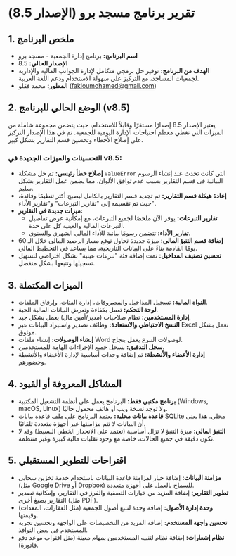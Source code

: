 # تقرير برنامج مسجد برو (الإصدار 8.5)

## 1. ملخص البرنامج

- **اسم البرنامج:** برنامج إدارة الجمعية - مسجد برو
- **الإصدار الحالي:** 8.5
- **الهدف من البرنامج:** توفير حل برمجي متكامل لإدارة الجوانب المالية والإدارية لجمعيات المساجد، مع التركيز على سهولة الاستخدام ودعم اللغة العربية.
- **المطور:** محمد فقلو (fakloumohamed@gmail.com) 

## 2. الوضع الحالي للبرنامج (v8.5)

يعتبر الإصدار 8.5 إصدارًا مستقرًا وقابلاً للاستخدام، حيث يتضمن مجموعة شاملة من الميزات التي تغطي معظم احتياجات الإدارة اليومية للجمعية. تم في هذا الإصدار التركيز على إصلاح الأخطاء وتحسين قسم التقارير بشكل كبير.

### التحسينات والميزات الجديدة في v8.5:

- **إصلاح خطأ رئيسي:** تم حل مشكلة `ValueError` التي كانت تحدث عند إنشاء الرسوم البيانية في قسم التقارير بسبب عدم توافق الألوان، مما يضمن عمل التقارير بشكل سليم.
- **إعادة هيكلة قسم التقارير:** تم تجديد قسم التقارير بالكامل ليصبح أكثر تنظيمًا وفائدة، حيث تم تقسيمه إلى "تقارير التبرعات" و"تقارير الأداء".
- **ميزات جديدة في التقارير:**
  - **تقارير التبرعات:** يوفر الآن ملخصًا لجميع التبرعات، مع إمكانية عرض تفاصيل التبرعات المالية والعينية كل على حدة.
  - **تقارير الأداء:** تتضمن رسومًا بيانية للأداء المالي الشهري والسنوي.
- **إضافة قسم التنبؤ المالي:** ميزة جديدة تحاول توقع مسار الرصيد المالي خلال الـ 60 يومًا القادمة بناءً على البيانات التاريخية، مما يساعد في التخطيط المالي.
- **تحسين تصنيف المداخيل:** تمت إضافة فئة "تبرعات عينية" بشكل افتراضي لتسهيل تسجيلها وتتبعها بشكل منفصل.

## 3. الميزات المكتملة

- **النواة المالية:** تسجيل المداخيل والمصروفات، إدارة الفئات، وإرفاق الملفات.
- **لوحة التحكم:** تعمل بكفاءة وتعرض البيانات المالية الحية.
- **إدارة المستخدمين:** نظام صلاحيات (مدير/أمين مال) يعمل بشكل جيد.
- **النسخ الاحتياطي والاستعادة:** وظائف تصدير واستيراد البيانات عبر Excel تعمل بشكل موثوق.
- **إنشاء الوصولات:** إنشاء ملفات Word لوصولات التبرع يعمل بنجاح.
- **سجل التدقيق:** يسجل جميع الإجراءات الهامة للمستخدمين.
- **إدارة الأعضاء والأنشطة:** تم إضافة وحدات أساسية لإدارة الأعضاء والأنشطة وحضورهم.

## 4. المشاكل المعروفة أو القيود

- **برنامج مكتبي فقط:** البرنامج يعمل على أنظمة التشغيل المكتبية (Windows, macOS, Linux) ولا توجد نسخة ويب أو هاتف محمول حاليًا.
- **قاعدة بيانات محلية:** يعتمد البرنامج على ملف قاعدة بيانات SQLite محلي. هذا يعني أن البيانات لا تتم مزامنتها عبر أجهزة متعددة تلقائيًا.
- **التنبؤ المالي:** ميزة التنبؤ لا تزال أساسية (تعتمد على الانحدار الخطي البسيط) وقد لا تكون دقيقة في جميع الحالات، خاصة مع وجود تقلبات مالية كبيرة وغير منتظمة.

## 5. اقتراحات للتطوير المستقبلي

- **مزامنة البيانات:** إضافة خيار لمزامنة قاعدة البيانات باستخدام خدمة تخزين سحابي (مثل Google Drive أو Dropbox) للسماح بالعمل على أجهزة متعددة.
- **تطوير التقارير:** إضافة المزيد من خيارات التصفية والفرز في التقارير، وإمكانية تصدير التقارير بصيغ أخرى (مثل PDF).
- **وحدة إدارة الأصول:** إضافة وحدة لتتبع أصول الجمعية (مثل العقارات، المعدات) وقيمتها.
- **تحسين واجهة المستخدم:** إضافة المزيد من التخصيصات على الواجهة وتحسين تجربة المستخدم في بعض النوافذ.
- **نظام إشعارات:** إضافة نظام لتنبيه المستخدمين بمهام معينة (مثل اقتراب موعد دفع فاتورة).
